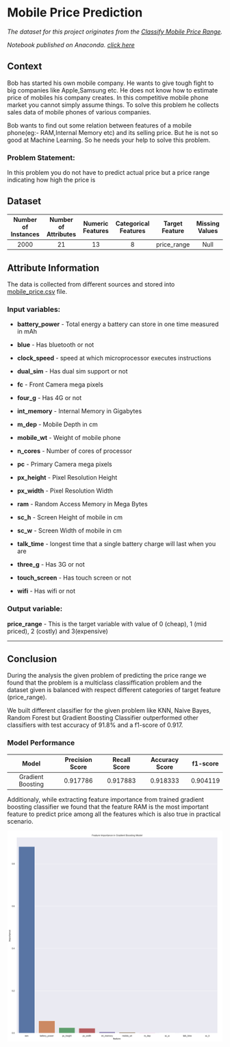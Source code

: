 # Mobile Price Prediction

*The dataset for this project originates from the [Classify Mobile Price Range](https://www.kaggle.com/iabhishekofficial/mobile-price-classification).*

*Notebook published on Anaconda. [click here](https://anaconda.org/arun2728/mobilepriceclassification/notebook)*

## Context
Bob has started his own mobile company. He wants to give tough fight to big companies like Apple,Samsung etc. He does not know how to estimate price of mobiles his company creates. In this competitive mobile phone market you cannot simply assume things. To solve this problem he collects sales data of mobile phones of various companies.

Bob wants to find out some relation between features of a mobile phone(eg:- RAM,Internal Memory etc) and its selling price. But he is not so good at Machine Learning. So he needs your help to solve this problem.

### Problem Statement:
In this problem you do not have to predict actual price but a price range indicating how high the price is

## Dataset

Number of Instances | Number of Attributes | Numeric Features | Categorical Features | Target Feature |	Missing Values |
:------------: | :-------------: | :------------: | :-------------: | :------------: | :-------------:
2000 | 21 | 13 | 8 | price_range | Null


## Attribute Information

The data is collected from different sources and stored into [mobile_price.csv](https://github.com/arun2728/data-science-portfolio/tree/main/Mobile%20Price%20Classification/data) file. 

### Input variables:
- **battery_power** - Total energy a battery can store in one time measured in mAh

- **blue** - Has bluetooth or not

- **clock_speed** - speed at which microprocessor executes instructions

- **dual_sim** - Has dual sim support or not

- **fc** - Front Camera mega pixels

- **four_g** - Has 4G or not

- **int_memory** - Internal Memory in Gigabytes

- **m_dep** - Mobile Depth in cm

- **mobile_wt** - Weight of mobile phone

- **n_cores** - Number of cores of processor

- **pc** - Primary Camera mega pixels
- **px_height** - Pixel Resolution Height
- **px_width** - Pixel Resolution Width
- **ram** - Random Access Memory in Mega Bytes
- **sc_h** - Screen Height of mobile in cm
- **sc_w** - Screen Width of mobile in cm
- **talk_time** - longest time that a single battery charge will last when you are
- **three_g** - Has 3G or not
- **touch_screen** - Has touch screen or not
- **wifi** - Has wifi or not

### Output variable:

**price_range** - This is the target variable with value of 0 (cheap), 1 (mid priced), 2 (costly) and 3(expensive)

<hr>

## Conclusion

During the analysis the given problem of predicting the price range we found that the problem is a multiclass classiffication problem and the dataset given is balanced with respect different categories of target feature (price_range).

We built different classifier for the given problem like KNN, Naive Bayes, Random Forest but Gradient Boosting Classifier outperformed other classifiers with test accuracy of 91.8% and a f1-score of 0.917.


### Model Performance

| Model |	Precision Score	| Recall Score | Accuracy Score	| f1-score |
:------------: | :------------: | :-------------: | :------------: | :-------------:
| Gradient Boosting	 |	0.917786	| 0.917883	| 0.918333	| 0.904119	| 0.917677 |


Additionaly, while extracting feature importance from trained gradient boosting classifier we found that the feature RAM is the most important feature to predict price among all the features which is also true in practical scenario.

![no imae](https://github.com/arun2728/data-science-portfolio/blob/main/Mobile%20Price%20Classification/plots/Feature_importance.png)
